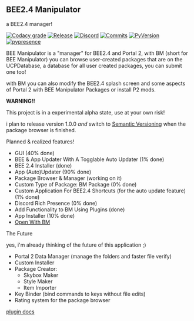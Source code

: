 BEE2.4 Manipulator
-

a BEE2.4 manager!

[![Codacy grade](https://img.shields.io/codacy/grade/3cd982db8ee640cda0e1dc21d2b9c36c?style=for-the-badge)](https://app.codacy.com/manual/enderzombi102.end/BEE-manipulator?utm_source=github.com&utm_medium=referral&utm_content=ENDERZOMBI102/BEE-manipulator&utm_campaign=Badge_Grade_Dashboard)
[![Release](https://img.shields.io/github/v/release/ENDERZOMBI102/BEE-manipulator?include_prereleases&style=for-the-badge)](https://github.com/ENDERZOMBI102/BEE-manipulator/releases/latest)
[![Discord](https://img.shields.io/discord/293435914598744064?logo=discord&style=for-the-badge)](https://discord.gg/hnGFJrz)
[![Commits](https://img.shields.io/github/commits-since/ENDERZOMBI102/BEE-manipulator/latest?include_prereleases&style=for-the-badge)](https://github.com/ENDERZOMBI102/BEE-manipulator/commits/master)
[![PyVersion](https://img.shields.io/badge/Python-3.7%20%7C%203.8-brightgreen.svg&style=for-the-badge)](https://www.python.org/downloads/release/python-378/)
[![pypresence](https://img.shields.io/badge/using-pypresence-00bb88.svg?style=for-the-badge&logo=python&logoWidth=20)](https://github.com/qwertyquerty/pypresence)

BEE Manipulator is a "manager" for BEE2.4 and Portal 2, with BM (short for BEE Manipulator) you can browse user-created packages
that are on the UCPDatabase, a database for all user created packages, you can submit one too!


with BM you can also modify the BEE2.4 splash screen and some aspects of Portal 2 with BEE Manipulator Packages or install P2 mods.


**WARNING!!**

This project is in a experimental alpha state, use at your own risk!


i plan to release version 1.0.0 _and_ switch to [Semantic Versioning](https://semver.org/) when the package browser is finished.

Planned & realized features!

 - GUI (40% done)
 - BEE & App Updater With A Togglable Auto Updater (1% done)
 - BEE 2.4 Installer (done)
 - App (Auto)Updater (90% done)
 - Package Browser & Manager (working on it)
 - Custom Type of Package: BM Package (0% done)
 - Custom Application For BEE2.4 Shortcuts (for the auto update feature) (1% done) 
 - Discord Rich Presence (0% done)
 - Add Functionality to BM Using Plugins (done)
 - App Installer (10% done)
 - [Open With BM](https://github.com/ENDERZOMBI102/BEE-manipulator/wiki/Open-with-BM)

The Future

yes, i'm already thinking of the future of this application ;)

 - Portal 2 Data Manager (manage the folders and faster file verify)
 - Custom Installer 
 - Package Creator:
   - Skybox Maker
   - Style Maker
   - Item Importer
 - Key Binder (bind commands to keys without file edits)
 - Rating system for the package browser

[plugin docs](https://github.com/ENDERZOMBI102/BEE-manipulator/wiki/Plugins-docs)
